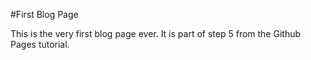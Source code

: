 #First Blog Page

This is the very first blog page ever. It is part of step 5 from the Github Pages tutorial.
